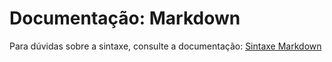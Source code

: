 # Documentação: Markdown

Para dúvidas sobre a sintaxe, consulte a documentação: [Sintaxe Markdown](https://www.markdownguide.org/)
